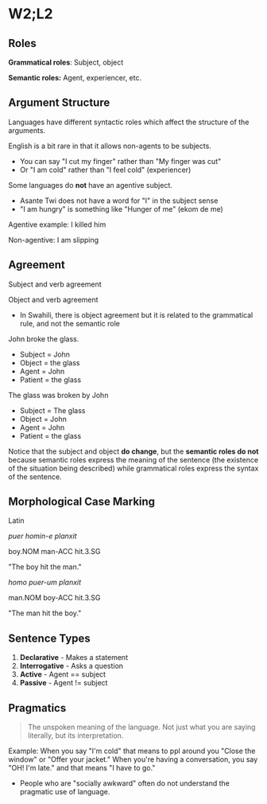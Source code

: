 # W2;L2

## Roles

**Grammatical roles**: Subject, object

**Semantic roles:** Agent, experiencer, etc.

## Argument Structure

Languages have different syntactic roles which affect the structure of the arguments.

English is a bit rare in that it allows non-agents to be subjects.

- You can say "I cut my finger" rather than "My finger was cut"
- Or "I am cold" rather than "I feel cold" (experiencer)

Some languages do **not** have an agentive subject.

- Asante Twi does not have a word for "I" in the subject sense
- "I am hungry" is something like "Hunger of me" (ekom de me)

Agentive example: I killed him

Non-agentive: I am slipping

## Agreement

Subject and verb agreement

Object and verb agreement

- In Swahili, there is object agreement but it is related to the grammatical rule, and not the semantic role

John broke the glass.

- Subject = John
- Object = the glass
- Agent = John
- Patient = the glass

The glass was broken by John

- Subject = The glass
- Object = John
- Agent = John
- Patient = the glass

Notice that the subject and object **do change**, but the **semantic roles do not** because semantic roles express the meaning of the sentence (the existence of the situation being described) while grammatical roles express the syntax of the sentence.

## Morphological Case Marking

Latin

*puer 		homin-e 		planxit*

boy.NOM	man-ACC		hit.3.SG

"The boy hit the man."

*homo 		puer-um 		planxit*

man.NOM	boy-ACC		hit.3.SG

"The man hit the boy."

## Sentence Types

1. **Declarative** - Makes a statement
2. **Interrogative** - Asks a question
3. **Active** - Agent == subject
4. **Passive** - Agent != subject

## Pragmatics

> The unspoken meaning of the language. Not just what you are saying literally, but its interpretation.

Example: When you say "I'm cold" that means to ppl around you "Close the window" or "Offer your jacket." When you're having a conversation, you say "OH! I'm late." and that means "I have to go."

- People who are "socially awkward" often do not understand the pragmatic use of language.